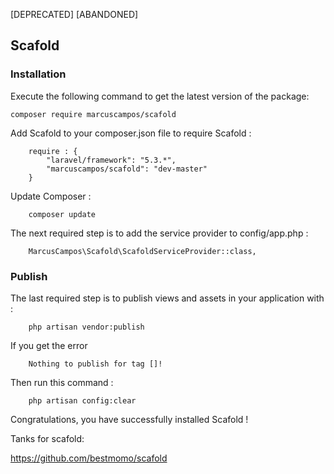 [DEPRECATED] [ABANDONED]

## Scafold ##

### Installation ###

Execute the following command to get the latest version of the package:

```
composer require marcuscampos/scafold
```

Add Scafold to your composer.json file to require Scafold :
```
    require : {
        "laravel/framework": "5.3.*",
        "marcuscampos/scafold": "dev-master"
    }
```

Update Composer :
```
    composer update
```

The next required step is to add the service provider to config/app.php :
```
    MarcusCampos\Scafold\ScafoldServiceProvider::class,
```

### Publish ###

The last required step is to publish views and assets in your application with :
```
    php artisan vendor:publish
```

If you get the error
```
    Nothing to publish for tag []!
```

Then run this command :

```
    php artisan config:clear
```


Congratulations, you have successfully installed Scafold !

Tanks for scafold: 

https://github.com/bestmomo/scafold
